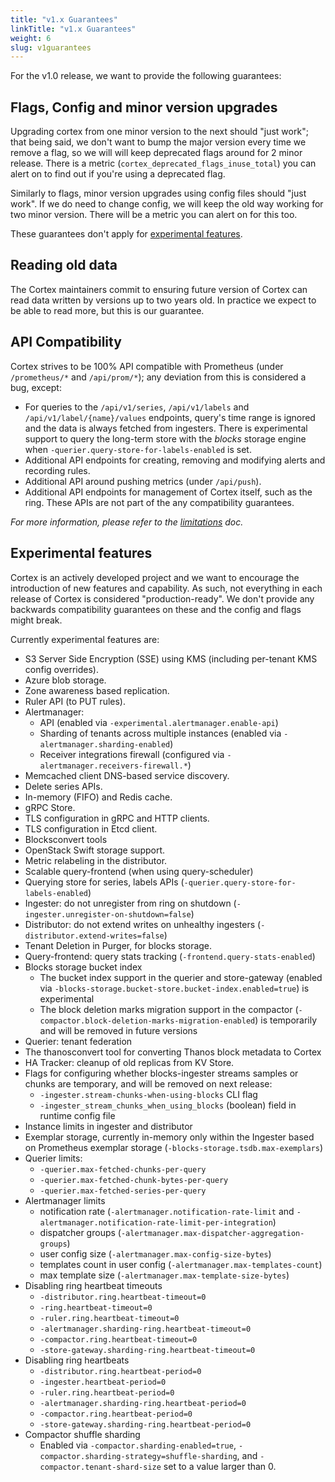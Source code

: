 ```yaml
---
title: "v1.x Guarantees"
linkTitle: "v1.x Guarantees"
weight: 6
slug: v1guarantees
---
```


For the v1.0 release, we want to provide the following guarantees:

## Flags, Config and minor version upgrades

Upgrading cortex from one minor version to the next should "just work"; that being said, we don't want to bump the major version every time we remove a flag, so we will will keep deprecated flags around for 2 minor release.  There is a metric (`cortex_deprecated_flags_inuse_total`) you can alert on to find out if you're using a deprecated  flag.

Similarly to flags, minor version upgrades using config files should "just work".  If we do need to change config, we will keep the old way working for two minor version.  There will be a metric you can alert on for this too.

These guarantees don't apply for [experimental features](#experimental-features).

## Reading old data

The Cortex maintainers commit to ensuring future version of Cortex can read data written by versions up to two years old. In practice we expect to be able to read more, but this is our guarantee.

## API Compatibility

Cortex strives to be 100% API compatible with Prometheus (under `/prometheus/*` and `/api/prom/*`); any deviation from this is considered a bug, except:

- For queries to the `/api/v1/series`, `/api/v1/labels` and `/api/v1/label/{name}/values` endpoints, query's time range is ignored and the data is always fetched from ingesters. There is experimental support to query the long-term store with the *blocks* storage engine when `-querier.query-store-for-labels-enabled` is set.
- Additional API endpoints for creating, removing and modifying alerts and recording rules.
- Additional API around pushing metrics (under `/api/push`).
- Additional API endpoints for management of Cortex itself, such as the ring.  These APIs are not part of the any compatibility guarantees.

_For more information, please refer to the [limitations](../guides/limitations.md) doc._

## Experimental features

Cortex is an actively developed project and we want to encourage the introduction of new features and capability.  As such, not everything in each release of Cortex is considered "production-ready". We don't provide any backwards compatibility guarantees on these and the config and flags might break.

Currently experimental features are:

- S3 Server Side Encryption (SSE) using KMS (including per-tenant KMS config overrides).
- Azure blob storage.
- Zone awareness based replication.
- Ruler API (to PUT rules).
- Alertmanager:
  - API (enabled via `-experimental.alertmanager.enable-api`)
  - Sharding of tenants across multiple instances (enabled via `-alertmanager.sharding-enabled`)
  - Receiver integrations firewall (configured via `-alertmanager.receivers-firewall.*`)
- Memcached client DNS-based service discovery.
- Delete series APIs.
- In-memory (FIFO) and Redis cache.
- gRPC Store.
- TLS configuration in gRPC and HTTP clients.
- TLS configuration in Etcd client.
- Blocksconvert tools
- OpenStack Swift storage support.
- Metric relabeling in the distributor.
- Scalable query-frontend (when using query-scheduler)
- Querying store for series, labels APIs (`-querier.query-store-for-labels-enabled`)
- Ingester: do not unregister from ring on shutdown (`-ingester.unregister-on-shutdown=false`)
- Distributor: do not extend writes on unhealthy ingesters (`-distributor.extend-writes=false`)
- Tenant Deletion in Purger, for blocks storage.
- Query-frontend: query stats tracking (`-frontend.query-stats-enabled`)
- Blocks storage bucket index
  - The bucket index support in the querier and store-gateway (enabled via `-blocks-storage.bucket-store.bucket-index.enabled=true`) is experimental
  - The block deletion marks migration support in the compactor (`-compactor.block-deletion-marks-migration-enabled`) is temporarily and will be removed in future versions
- Querier: tenant federation
- The thanosconvert tool for converting Thanos block metadata to Cortex
- HA Tracker: cleanup of old replicas from KV Store.
- Flags for configuring whether blocks-ingester streams samples or chunks are temporary, and will be removed on next release:
  - `-ingester.stream-chunks-when-using-blocks` CLI flag
  - `-ingester_stream_chunks_when_using_blocks` (boolean) field in runtime config file
- Instance limits in ingester and distributor
- Exemplar storage, currently in-memory only within the Ingester based on Prometheus exemplar storage (`-blocks-storage.tsdb.max-exemplars`)
- Querier limits:
  - `-querier.max-fetched-chunks-per-query`
  - `-querier.max-fetched-chunk-bytes-per-query`
  - `-querier.max-fetched-series-per-query`
- Alertmanager limits
  - notification rate (`-alertmanager.notification-rate-limit` and `-alertmanager.notification-rate-limit-per-integration`)
  - dispatcher groups (`-alertmanager.max-dispatcher-aggregation-groups`)
  - user config size (`-alertmanager.max-config-size-bytes`)
  - templates count in user config (`-alertmanager.max-templates-count`)
  - max template size (`-alertmanager.max-template-size-bytes`)
- Disabling ring heartbeat timeouts
  - `-distributor.ring.heartbeat-timeout=0`
  - `-ring.heartbeat-timeout=0`
  - `-ruler.ring.heartbeat-timeout=0`
  - `-alertmanager.sharding-ring.heartbeat-timeout=0`
  - `-compactor.ring.heartbeat-timeout=0`
  - `-store-gateway.sharding-ring.heartbeat-timeout=0`
- Disabling ring heartbeats
  - `-distributor.ring.heartbeat-period=0`
  - `-ingester.heartbeat-period=0`
  - `-ruler.ring.heartbeat-period=0`
  - `-alertmanager.sharding-ring.heartbeat-period=0`
  - `-compactor.ring.heartbeat-period=0`
  - `-store-gateway.sharding-ring.heartbeat-period=0`
- Compactor shuffle sharding
  - Enabled via `-compactor.sharding-enabled=true`, `-compactor.sharding-strategy=shuffle-sharding`, and `-compactor.tenant-shard-size` set to a value larger than 0.